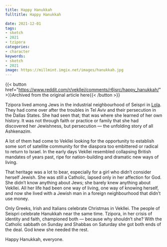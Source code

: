 ```yaml
---
title: Happy Hanukkah
fulltitle: Happy Hanukkah

date: 2021-12-01
tags:
- sketch
- 2021
- tzipora
categories:
- character
keywords:
- sketch
- 2021
image: https://millmint.imgix.net/images/hanukkah.jpg
---
```


{{< button href="https://www.reddit.com/r/vekllei/comments/r6jsrc/happy_hanukkah/" >}}Archived from the original article here{{< /button >}}

Tzipora lived among Jews in the industrial neighbourhood of Seispri in [Lola](/utopia/vekllei/landscape/boroughs/lola/). They had come over after the troubles in Tel Aviv and their persecution in the Dallas States. She had seen that; that was where she learned of her own history. It was not through faith or practice or family that she had discovered her Jewishness, but persecution — the unfolding story of all Ashkenazim.

A lot of them had come to Vekllei looking for the opportunity to establish some sort of satellite community for the diaspora too embittered or radical to return to Israel. In the early days Vekllei resembled collapsing British mandates of years past, ripe for nation-building and dramatic new ways of living.

That heritage was a lot to bear, especially for a girl who didn’t consider herself Jewish. She was still a Catholic, lapsed only in her affection for God. She didn’t know anything about Jews; she barely knew anything about Vekllei. All her life had been one way of living, one way of knowing herself, and now she lived with a Jewish man in a foreign neighbourhood that didn’t use money.

Only Greeks, Irish and Italians celebrate Christmas in Vekllei. The people of Seispri celebrate Hanukkah near the same time. Tzipora, in her crisis of identity and faith, championed both — because why shouldn’t she? With the Catholic sabbath on Sunday and Shabbas on Saturday she got both ends of the deal. God knew she needed the rest.

Happy Hanukkah, everyone.
